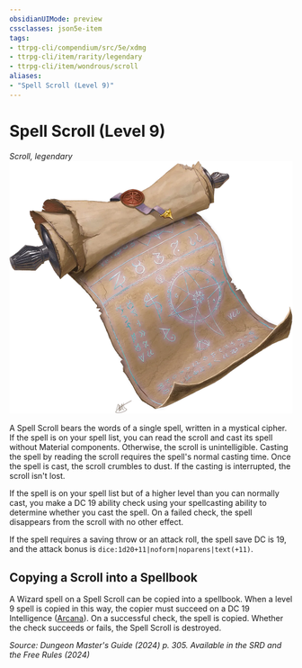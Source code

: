 ```yaml
---
obsidianUIMode: preview
cssclasses: json5e-item
tags:
- ttrpg-cli/compendium/src/5e/xdmg
- ttrpg-cli/item/rarity/legendary
- ttrpg-cli/item/wondrous/scroll
aliases: 
- "Spell Scroll (Level 9)"
---
```

# Spell Scroll (Level 9)
*Scroll, legendary*  
![](Інструменти%20ДМ/CLI/items/img/spell-scroll.webp#right)


A Spell Scroll bears the words of a single spell, written in a mystical cipher. If the spell is on your spell list, you can read the scroll and cast its spell without Material components. Otherwise, the scroll is unintelligible. Casting the spell by reading the scroll requires the spell's normal casting time. Once the spell is cast, the scroll crumbles to dust. If the casting is interrupted, the scroll isn't lost.

If the spell is on your spell list but of a higher level than you can normally cast, you make a DC 19 ability check using your spellcasting ability to determine whether you cast the spell. On a failed check, the spell disappears from the scroll with no other effect.

If the spell requires a saving throw or an attack roll, the spell save DC is 19, and the attack bonus is `dice:1d20+11|noform|noparens|text(+11)`.

## Copying a Scroll into a Spellbook

A Wizard spell on a Spell Scroll can be copied into a spellbook. When a level 9 spell is copied in this way, the copier must succeed on a DC 19 Intelligence ([Arcana](Інструменти%20ДМ/CLI/rules/skills.md#Arcana)). On a successful check, the spell is copied. Whether the check succeeds or fails, the Spell Scroll is destroyed.

*Source: Dungeon Master's Guide (2024) p. 305. Available in the <span title='Systems Reference Document (5.2)'>SRD</span> and the Free Rules (2024)*